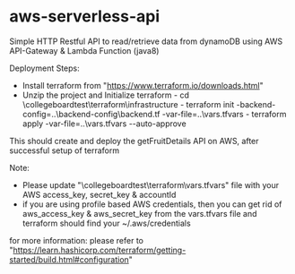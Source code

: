 # aws-serverless-api
Simple HTTP Restful API to read/retrieve data from dynamoDB using AWS API-Gateway &amp; Lambda Function (java8)

Deployment Steps:

- Install terraform from "https://www.terraform.io/downloads.html"
- Unzip the project and Initialize terraform
        - cd \collegeboardtest\terraform\infrastructure
        - terraform init -backend-config=..\backend-config\backend.tf -var-file=..\vars.tfvars
        - terraform apply -var-file=..\vars.tfvars --auto-approve

This should create and deploy the getFruitDetails API on AWS, after successful
setup of terraform

Note:
- Please update "\collegeboardtest\terraform\vars.tfvars" file with your AWS
access_key, secret_key & accountId
- if you are using profile based AWS credentials, then you can get rid of
aws_access_key & aws_secret_key from the vars.tfvars file and terraform should find your ~/.aws/credentials

for more information: please refer to "https://learn.hashicorp.com/terraform/getting-started/build.html#configuration"        
